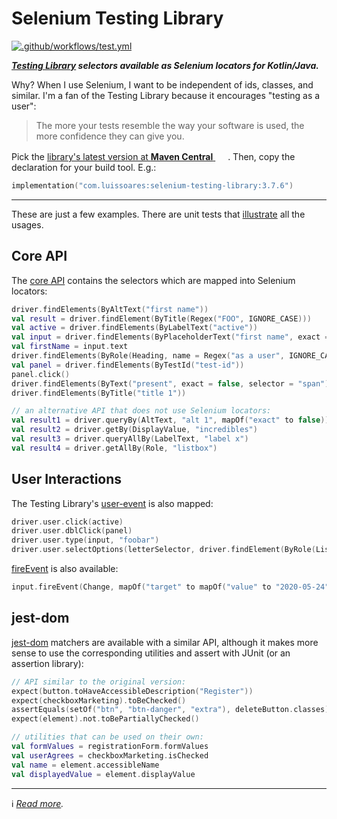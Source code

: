 # Selenium Testing Library

[![.github/workflows/test.yml](https://github.com/lsoares/selenium-testing-library/actions/workflows/test.yml/badge.svg)](https://github.com/lsoares/selenium-testing-library/actions/workflows/test.yml)

**_[Testing Library](http://testing-library.com) selectors available as Selenium locators for Kotlin/Java._**

Why? When I use Selenium, I want to be independent of ids, classes, and similar.
I'm a fan of the Testing Library because it encourages "testing as a user":

> The more your tests resemble the way your software is used,
> the more confidence they can give you.


Pick the [library's latest version at **Maven
Central** <img src="https://search.maven.org/favicon.ico" width="16" height="16" />](https://search.maven.org/artifact/com.luissoares/selenium-testing-library)
.
Then, copy the declaration for your build tool. E.g.:

```kotlin
implementation("com.luissoares:selenium-testing-library:3.7.6")
```

---

These are just a few examples. There are unit tests
that [illustrate](https://medium.com/codex/towards-self-documenting-code-371364bdccbb)
all the usages.

## Core API

The [core API](https://testing-library.com/docs) contains the selectors which are mapped into Selenium locators:

```kotlin
driver.findElements(ByAltText("first name"))
val result = driver.findElement(ByTitle(Regex("FOO", IGNORE_CASE)))
val active = driver.findElements(ByLabelText("active"))
val input = driver.findElements(ByPlaceholderText("first name", exact = false))
val firstName = input.text
driver.findElements(ByRole(Heading, name = Regex("as a user", IGNORE_CASE)))
val panel = driver.findElements(ByTestId("test-id"))
panel.click()
driver.findElements(ByText("present", exact = false, selector = "span"))
driver.findElements(ByTitle("title 1"))

// an alternative API that does not use Selenium locators:
val result1 = driver.queryBy(AltText, "alt 1", mapOf("exact" to false))
val result2 = driver.getBy(DisplayValue, "incredibles")
val result3 = driver.queryAllBy(LabelText, "label x")
val result4 = driver.getAllBy(Role, "listbox")

```


## User Interactions

The Testing Library's [user-event](https://testing-library.com/docs/user-event/intro) is also mapped:

```kotlin
driver.user.click(active)
driver.user.dblClick(panel)
driver.user.type(input, "foobar")
driver.user.selectOptions(letterSelector, driver.findElement(ByRole(ListBox, name = "C")))
```

[fireEvent](https://testing-library.com/docs/dom-testing-library/api-events) is also available:
```kotlin
input.fireEvent(Change, mapOf("target" to mapOf("value" to "2020-05-24")))
```

## jest-dom

[jest-dom](https://testing-library.com/docs/ecosystem-jest-dom) matchers are available with a similar API, although it
makes more sense to use the corresponding utilities and assert with JUnit (or an assertion library):

```kotlin
// API similar to the original version:
expect(button.toHaveAccessibleDescription("Register"))
expect(checkboxMarketing).toBeChecked()
assertEquals(setOf("btn", "btn-danger", "extra"), deleteButton.classes)
expect(element).not.toBePartiallyChecked()

// utilities that can be used on their own:
val formValues = registrationForm.formValues
val userAgrees = checkboxMarketing.isChecked
val name = element.accessibleName
val displayedValue = element.displayValue
```


---

ℹ️ _[Read more](https://medium.com/codex/the-testing-library-meets-selenium-5f74cc712114)._
